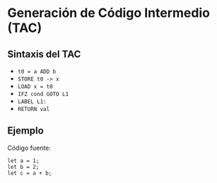 # Generación de Código Intermedio (TAC)

## Sintaxis del TAC

- `t0 = a ADD b`
- `STORE t0 -> x`
- `LOAD x = t0`
- `IFZ cond GOTO L1`
- `LABEL L1:`
- `RETURN val`

## Ejemplo

Código fuente:

```cps
let a = 1;
let b = 2;
let c = a + b;
```
